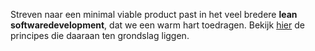 Streven naar een minimal viable product past in het veel bredere **lean softwaredevelopment**, dat we een warm hart toedragen. Bekijk [hier]() de principes die daaraan ten grondslag liggen.